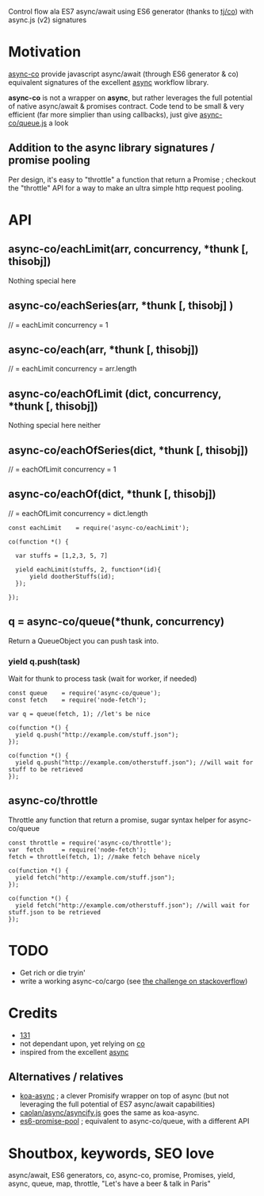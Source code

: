 Control flow ala ES7 async/await using  ES6 generator (thanks to [tj/co](https://github.com/tj/co)) with async.js (v2) signatures

# Motivation
[async-co](https://github.com/131/async-co) provide javascript async/await (through ES6 generator & co) equivalent signatures of the excellent [async](https://github.com/caolan/async) workflow library.

**async-co** is not a wrapper on **async**, but rather leverages the full potential of native async/await & promises contract. Code tend to be small & very efficient (far more simplier than using callbacks), just give [async-co/queue.js](https://github.com/131/async-co/blob/master/queue.js) a look


## Addition to the async library signatures / promise pooling
Per design, it's easy to "throttle" a function that return a Promise ; checkout the "throttle" API for a way to make an ultra simple http request pooling.


# API

## async-co/eachLimit(arr, concurrency, *thunk [, thisobj])
Nothing special here
## async-co/eachSeries(arr, *thunk [, thisobj] )
// = eachLimit concurrency = 1
## async-co/each(arr, *thunk [, thisobj])
// = eachLimit concurrency = arr.length

## async-co/eachOfLimit (dict, concurrency, *thunk [, thisobj])
Nothing special here neither

## async-co/eachOfSeries(dict, *thunk [, thisobj])
 // = eachOfLimit concurrency = 1

## async-co/eachOf(dict, *thunk [, thisobj])
// = eachOfLimit concurrency = dict.length


```
const eachLimit    = require('async-co/eachLimit');

co(function *() {

  var stuffs = [1,2,3, 5, 7]

  yield eachLimit(stuffs, 2, function*(id){
      yield dootherStuffs(id);
  });

});
```

## q = async-co/queue(*thunk, concurrency)
Return a QueueObject you can push task into.
### yield q.push(task)
Wait for thunk to process task (wait for worker, if needed)

```
const queue    = require('async-co/queue');
const fetch    = require('node-fetch');

var q = queue(fetch, 1); //let's be nice

co(function *() {
  yield q.push("http://example.com/stuff.json");
});

co(function *() {
  yield q.push("http://example.com/otherstuff.json"); //will wait for stuff to be retrieved
});
```

## async-co/throttle
Throttle any function that return a promise, sugar syntax helper for async-co/queue


```
const throttle = require('async-co/throttle');
var  fetch     = require('node-fetch');
fetch = throttle(fetch, 1); //make fetch behave nicely

co(function *() {
  yield fetch("http://example.com/stuff.json");
});

co(function *() {
  yield fetch("http://example.com/otherstuff.json"); //will wait for stuff.json to be retrieved
});
```



# TODO
* Get rich or die tryin'
* write a working async-co/cargo (see [the challenge on stackoverflow](http://stackoverflow.com/questions/39069624))

# Credits
* [131](https://github.com/131)
* not dependant upon, yet relying on [co](https://github.com/tj/co)
* inspired from the excellent [async](https://github.com/caolan/async)

## Alternatives / relatives
* [koa-async](https://github.com/eladnava/koa-async) ; a clever Promisify wrapper on top of async (but  not leveraging the full potential of ES7 async/await capabilities)
* [caolan/async/asyncify.js](https://github.com/caolan/async/blob/master/lib/asyncify.js) goes the same as koa-async.
* [es6-promise-pool](https://github.com/timdp/es6-promise-pool) ; equivalent to async-co/queue, with a different API



# Shoutbox, keywords, SEO love
async/await, ES6 generators, co, async-co, promise, Promises, yield, async, queue, map, throttle, "Let's have a beer & talk in Paris"



